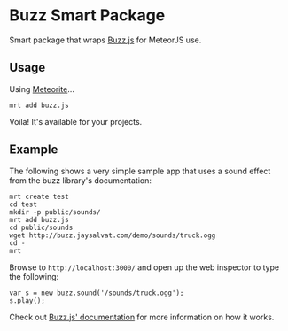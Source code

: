 # Buzz Smart Package
Smart package that wraps [Buzz.js](http://buzz.jaysalvat.com) for MeteorJS use.

## Usage
Using [Meteorite](https://github.com/oortcloud/meteorite)…

	mrt add buzz.js
	
Voila! It's available for your projects.

## Example
The following shows a very simple sample app that uses a sound effect from the buzz library's documentation:

    mrt create test
    cd test
    mkdir -p public/sounds/
    mrt add buzz.js
    cd public/sounds
    wget http://buzz.jaysalvat.com/demo/sounds/truck.ogg
    cd -
    mrt

Browse to `http://localhost:3000/` and open up the web inspector to type the following:

    var s = new buzz.sound('/sounds/truck.ogg');
    s.play();

Check out [Buzz.js' documentation](http://buzz.jaysalvat.com/documentation/buzz/) for more information on how it works.
